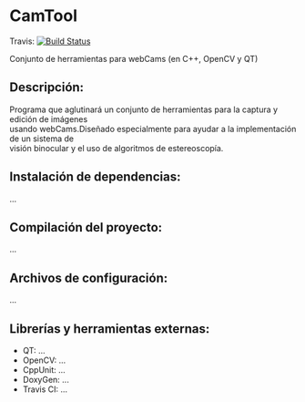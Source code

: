 CamTool
=======
Travis: [![Build Status](https://travis-ci.org/wyllman/CamTool.svg?branch=master)](https://travis-ci.org/wyllman/CamTool)

Conjunto de herramientas para webCams (en C++, OpenCV y QT)

Descripción:
------------
Programa que aglutinará un conjunto de herramientas para la captura y edición de imágenes <br>
usando webCams.Diseñado especialmente para ayudar a la implementación de un sistema de    <br>
visión binocular y el uso de algoritmos de estereoscopía.

Instalación de dependencias:
----------------------------
...

Compilación del proyecto:
-------------------------
...

Archivos de configuración:
--------------------------
...

Librerías y herramientas externas:
---------------------------------
- QT: ...
- OpenCV: ...
- CppUnit: ...
- DoxyGen: ...
- Travis CI: ...

